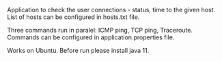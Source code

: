 Application to check the user connections - status, time to the given host.
List of hosts can be configured in hosts.txt file.

Three commands run in paralel: ICMP ping, TCP ping, Traceroute.
Commands can be configured in application.properties file.

Works on Ubuntu.
Before run please install java 11.